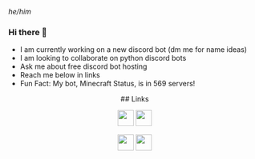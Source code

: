 <i>he/him</i>

### Hi there 👋

- I am currently working on a new discord bot (dm me for name ideas)
- I am looking to collaborate on python discord bots
- Ask me about free discord bot hosting
- Reach me below in links
- Fun Fact: My bot, Minecraft Status, is in 569 servers!


<div align=center>
  ## Links
  
  <a title="youtube"    href="https://www.youtube.com/channel/UCvnZf6ubXmuYe7RMtmffWHw"             ><img src="https://www.youtube.com/s/desktop/a2ac178f/img/favicon.ico"               width=32 height=32></a>
  <a title="twitch"     href="https://www.twitch.tv/quartzwarior"      ><img src="https://static.twitchcdn.net/assets/favicon-32-e29e246c157142c94346.png"  width=32 height=32></a>
<!--  <a title="osu!"       href="https://osu.ppy.sh/users/"  ><img src="https://osu.ppy.sh/favicon-32x32.png"                                     width=32 height=32></a> -->
  <a title="minecraft"  href="https://mine.ly/QuartzWarrior"    ><img src="https://static.namemc.com/i/favicon-128.png"                              width=32 height=32></a>
  <a title="discord"    href="https://discord.gg/D9uKWv2ec9"      ><img src="https://discord.com/assets/847541504914fd33810e70a0ea73177e.ico"          width=32 height=32></a>
</div>

<!--
**QuartzWarrior/QuartzWarrior** is a ✨ _special_ ✨ repository because its `README.md` (this file) appears on your GitHub profile.

Here are some ideas to get you started:

- 🔭 I’m currently working on ...
- 🌱 I’m currently learning ...
- 👯 I’m looking to collaborate on ...
- 🤔 I’m looking for help with ...
- 💬 Ask me about ...
- 📫 How to reach me: ...
- 😄 Pronouns: ...
- ⚡ Fun fact: ...
-->
